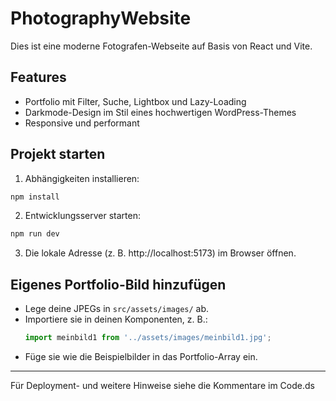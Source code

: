 # PhotographyWebsite

Dies ist eine moderne Fotografen-Webseite auf Basis von React und Vite.

## Features
- Portfolio mit Filter, Suche, Lightbox und Lazy-Loading
- Darkmode-Design im Stil eines hochwertigen WordPress-Themes
- Responsive und performant

## Projekt starten

1. Abhängigkeiten installieren:

```bash
npm install
```

2. Entwicklungsserver starten:

```bash
npm run dev
```

3. Die lokale Adresse (z. B. http://localhost:5173) im Browser öffnen.

## Eigenes Portfolio-Bild hinzufügen

- Lege deine JPEGs in `src/assets/images/` ab.
- Importiere sie in deinen Komponenten, z. B.:
  ```js
  import meinbild1 from '../assets/images/meinbild1.jpg';
  ```
- Füge sie wie die Beispielbilder in das Portfolio-Array ein.

---

Für Deployment- und weitere Hinweise siehe die Kommentare im Code.ds
